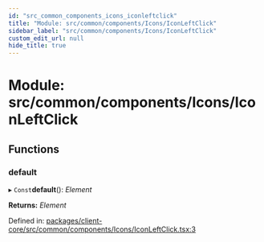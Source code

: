 ```yaml
---
id: "src_common_components_icons_iconleftclick"
title: "Module: src/common/components/Icons/IconLeftClick"
sidebar_label: "src/common/components/Icons/IconLeftClick"
custom_edit_url: null
hide_title: true
---
```


# Module: src/common/components/Icons/IconLeftClick

## Functions

### default

▸ `Const`**default**(): *Element*

**Returns:** *Element*

Defined in: [packages/client-core/src/common/components/Icons/IconLeftClick.tsx:3](https://github.com/xr3ngine/xr3ngine/blob/77d12cea0/packages/client-core/src/common/components/Icons/IconLeftClick.tsx#L3)
